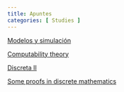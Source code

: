 ```yaml
---
title: Apuntes
categories: [ Studies ]
---
```


<a href="../pdfs/ModelosYSim.pdf" target="_blank">Modelos y simulación</a>

<a href="../pdfs/Computability.pdf" target="_blank">Computability theory</a>

<a href="../pdfs/Discrete.pdf" target="_blank">Discreta II</a>

<a href="../pdfs/DiscreteProofs.pdf" target="_blank">Some proofs in discrete mathematics</a>

